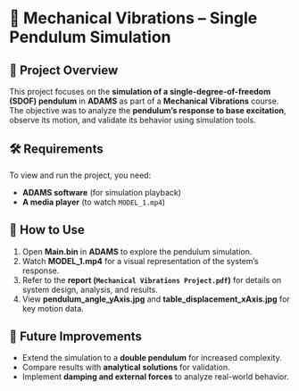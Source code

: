 # **📌 Mechanical Vibrations – Single Pendulum Simulation**  

## **📄 Project Overview**  
This project focuses on the **simulation of a single-degree-of-freedom (SDOF) pendulum** in **ADAMS** as part of a **Mechanical Vibrations** course. The objective was to analyze the **pendulum’s response to base excitation**, observe its motion, and validate its behavior using simulation tools.  

## **🛠 Requirements**  
To view and run the project, you need:  
- **ADAMS software** (for simulation playback)  
- **A media player** (to watch `MODEL_1.mp4`)  

## **🚀 How to Use**  
1. Open **Main.bin** in **ADAMS** to explore the pendulum simulation.  
2. Watch **MODEL_1.mp4** for a visual representation of the system’s response.  
3. Refer to the **report (`Mechanical Vibrations Project.pdf`)** for details on system design, analysis, and results.  
4. View **pendulum_angle_yAxis.jpg** and **table_displacement_xAxis.jpg** for key motion data.  

## **📌 Future Improvements**  
- Extend the simulation to a **double pendulum** for increased complexity.  
- Compare results with **analytical solutions** for validation.  
- Implement **damping and external forces** to analyze real-world behavior.  